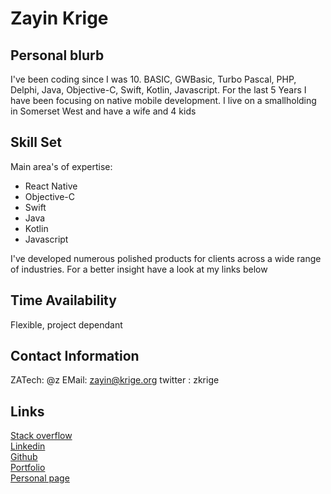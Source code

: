 # Zayin Krige

## Personal blurb
I've been coding since I was 10. BASIC, GWBasic, Turbo Pascal, PHP, Delphi, Java, Objective-C, Swift, Kotlin, Javascript. For the last 5 Years I have been focusing on native mobile development. I live on a smallholding in Somerset West and have a wife and 4 kids


## Skill Set
Main area's of expertise:
* React Native
* Objective-C
* Swift
* Java
* Kotlin
* Javascript

I've developed numerous polished products for clients across a wide range of industries. For a better insight have a look at my links below

## Time Availability
Flexible, project dependant


## Contact Information
ZATech: @z
EMail: zayin@krige.org
twitter : zkrige


## Links
[Stack overflow](http://stackoverflow.com/users/541634/zayin-krige)  
[Linkedin](http://linkedin.com/in/zkrige/)  
[Github](http://github.com/zkrige)  
[Portfolio](http://www.apextechnology.co.za)  
[Personal page](http://zayinkrige.com)  
